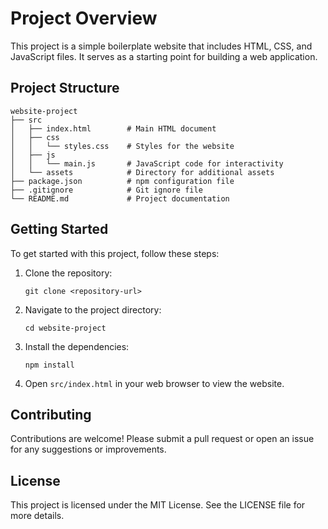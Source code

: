 # Project Overview

This project is a simple boilerplate website that includes HTML, CSS, and JavaScript files. It serves as a starting point for building a web application.

## Project Structure

```
website-project
├── src
│   ├── index.html        # Main HTML document
│   ├── css
│   │   └── styles.css    # Styles for the website
│   ├── js
│   │   └── main.js       # JavaScript code for interactivity
│   └── assets            # Directory for additional assets
├── package.json          # npm configuration file
├── .gitignore            # Git ignore file
└── README.md             # Project documentation
```

## Getting Started

To get started with this project, follow these steps:

1. Clone the repository:
   ```
   git clone <repository-url>
   ```

2. Navigate to the project directory:
   ```
   cd website-project
   ```

3. Install the dependencies:
   ```
   npm install
   ```

4. Open `src/index.html` in your web browser to view the website.

## Contributing

Contributions are welcome! Please submit a pull request or open an issue for any suggestions or improvements.

## License

This project is licensed under the MIT License. See the LICENSE file for more details.
